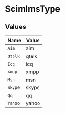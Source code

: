 # ScimImsType


## Values

| Name    | Value   |
| ------- | ------- |
| `Aim`   | aim     |
| `Qtalk` | qtalk   |
| `Icq`   | icq     |
| `Xmpp`  | xmpp    |
| `Msn`   | msn     |
| `Skype` | skype   |
| `Qq`    | qq      |
| `Yahoo` | yahoo   |